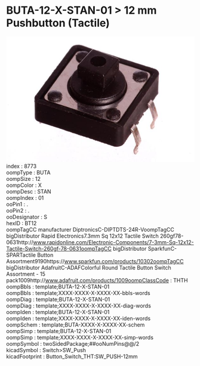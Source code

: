 # BUTA-12-X-STAN-01 > 12 mm Pushbutton (Tactile)  
![12 mm Pushbutton (Tactile)](image_600.jpg)  
index : 8773  
oompType : BUTA  
oompSize : 12  
oompColor : X  
oompDesc : STAN  
oompIndex : 01  
ooPin1 : .  
ooPin2 : .  
ooDesignator : S  
hexID : BT12  
oompTagCC manufacturer
DiptronicsC-DIPTDTS-24R-VoompTagCC bigDistributor
Rapid Electronics7.3mm Sq 12x12 Tactile Switch 260gf78-0631http://www.rapidonline.com/Electronic-Components/7-3mm-Sq-12x12-Tactile-Switch-260gf-78-0631oompTagCC bigDistributor
SparkfunC-SPARTactile Button Assortment9190https://www.sparkfun.com/products/10302oompTagCC bigDistributor
AdafruitC-ADAFColorful Round Tactile Button Switch Assortment - 15 pack1009http://www.adafruit.com/products/1009oompClassCode : THTH  
oompBbls : template;BUTA-12-X-STAN-01  
oompBbls : template;XXXX-XXXX-X-XXXX-XX-bbls-words  
oompDiag : template;BUTA-12-X-STAN-01  
oompDiag : template;XXXX-XXXX-X-XXXX-XX-diag-words  
oompIden : template;BUTA-12-X-STAN-01  
oompIden : template;XXXX-XXXX-X-XXXX-XX-iden-words  
oompSchem : template;BUTA-XXXX-X-XXXX-XX-schem  
oompSimp : template;BUTA-12-X-STAN-01  
oompSimp : template;XXXX-XXXX-X-XXXX-XX-simp-words  
oompSymbol : twoSidedPackage;##ooNumPins@@/2  
kicadSymbol : Switch>SW_Push  
kicadFootprint : Button_Switch_THT:SW_PUSH-12mm  
